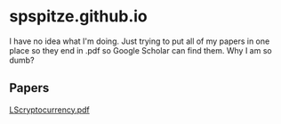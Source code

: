 # spspitze.github.io

I have no idea what I'm doing. Just trying to put all of my papers in one place so they end in .pdf so Google Scholar can find them. Why I am so dumb?

## Papers

[LScryptocurrency.pdf](https://github.com/spspitze/spspitze.github.io/papers/Liang_Spitze_Cryptocurrency.pdf)
